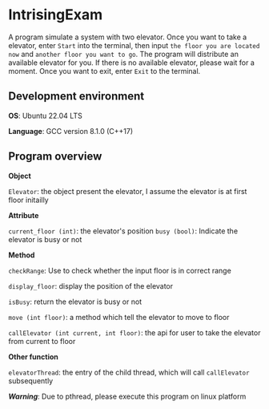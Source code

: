# IntrisingExam
A program simulate a system with two elevator. Once you want to take a elevator, enter `Start` into the terminal, then input `the floor you are located now` and `another floor you want to go`. The program will distribute an available elevator for you. If there is no available elevator, please wait for a moment. Once you want to exit, enter `Exit` to the terminal.
## Development environment
  **OS**: Ubuntu 22.04 LTS
  
  **Language**: GCC version 8.1.0 (C++17)

## Program overview
**Object**

  `Elevator`: the object present the elevator, I assume the elevator is at first floor initailly

**Attribute**

  `current_floor (int)`: the elevator's position
  `busy (bool)`: Indicate the elevator is busy or not

**Method**

  `checkRange`: Use to check whether the input floor is in correct range
  
  `display_floor`: display the position of the elevator
  
  `isBusy`: return the elevator is busy or not
  
  `move (int floor)`: a method which tell the elevator to move to floor
  
  `callElevator (int current, int floor)`: the api for user to take the elevator from current to floor

**Other function**

  `elevatorThread`: the entry of the child thread, which will call `callElevator` subsequently

***Warning***: Due to pthread, please execute this program on linux platform
